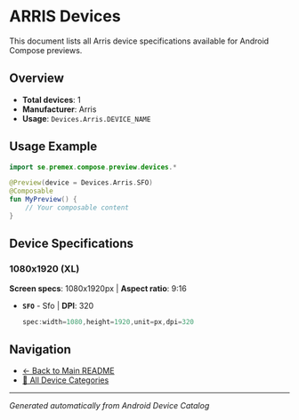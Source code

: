 # ARRIS Devices

This document lists all Arris device specifications available for Android Compose previews.

## Overview

- **Total devices**: 1
- **Manufacturer**: Arris
- **Usage**: `Devices.Arris.DEVICE_NAME`

## Usage Example

```kotlin
import se.premex.compose.preview.devices.*

@Preview(device = Devices.Arris.SFO)
@Composable
fun MyPreview() {
    // Your composable content
}
```

## Device Specifications

### 1080x1920 (XL)

**Screen specs**: 1080x1920px | **Aspect ratio**: 9:16

- **`SFO`** - Sfo | **DPI**: 320
  ```kotlin
  spec:width=1080,height=1920,unit=px,dpi=320
  ```

## Navigation

- [← Back to Main README](../../README.md)
- [📱 All Device Categories](../README.md)

---
*Generated automatically from Android Device Catalog*
